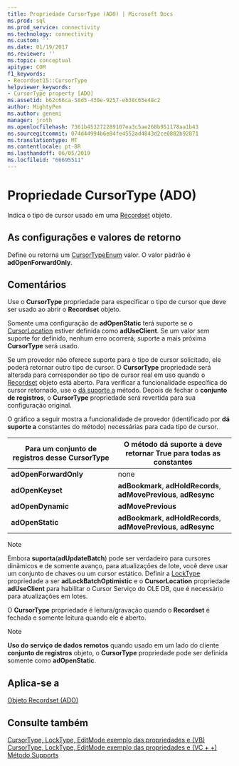 ```yaml
---
title: Propriedade CursorType (ADO) | Microsoft Docs
ms.prod: sql
ms.prod_service: connectivity
ms.technology: connectivity
ms.custom: ''
ms.date: 01/19/2017
ms.reviewer: ''
ms.topic: conceptual
apitype: COM
f1_keywords:
- Recordset15::CursorType
helpviewer_keywords:
- CursorType property [ADO]
ms.assetid: b62c66ca-58d5-430e-9257-eb38c65e48c2
author: MightyPen
ms.author: genemi
manager: jroth
ms.openlocfilehash: 7361b453272289107ea3c5ae268b951178aa1b43
ms.sourcegitcommit: 074d44994b6e84fe4552ad4843d2ce0882b92871
ms.translationtype: MT
ms.contentlocale: pt-BR
ms.lasthandoff: 06/05/2019
ms.locfileid: "66695511"
---
```

# <a name="cursortype-property-ado"></a>Propriedade CursorType (ADO)
Indica o tipo de cursor usado em uma [Recordset](../../../ado/reference/ado-api/recordset-object-ado.md) objeto.  
  
## <a name="settings-and-return-values"></a>As configurações e valores de retorno  
 Define ou retorna um [CursorTypeEnum](../../../ado/reference/ado-api/cursortypeenum.md) valor. O valor padrão é **adOpenForwardOnly**.  
  
## <a name="remarks"></a>Comentários  
 Use o **CursorType** propriedade para especificar o tipo de cursor que deve ser usado ao abrir o **Recordset** objeto.  
  
 Somente uma configuração de **adOpenStatic** terá suporte se o [CursorLocation](../../../ado/reference/ado-api/cursorlocation-property-ado.md) estiver definida como **adUseClient**. Se um valor sem suporte for definido, nenhum erro ocorrerá; suporte a mais próxima **CursorType** será usado.  
  
 Se um provedor não oferece suporte para o tipo de cursor solicitado, ele poderá retornar outro tipo de cursor. O **CursorType** propriedade será alterada para corresponder ao tipo de cursor real em uso quando o [Recordset](../../../ado/reference/ado-api/recordset-object-ado.md) objeto está aberto. Para verificar a funcionalidade específica do cursor retornado, use o [dá suporte a](../../../ado/reference/ado-api/supports-method.md) método. Depois de fechar o **conjunto de registros**, o **CursorType** propriedade será revertida para sua configuração original.  
  
 O gráfico a seguir mostra a funcionalidade de provedor (identificado por **dá suporte a** constantes do método) necessárias para cada tipo de cursor.  
  
|Para um conjunto de registros desse CursorType|O método dá suporte a deve retornar True para todas as constantes|  
|----------------------------------------|---------------------------------------------------------------------|  
|**adOpenForwardOnly**|none|  
|**adOpenKeyset**|**adBookmark**, **adHoldRecords**, **adMovePrevious**, **adResync**|  
|**adOpenDynamic**|**adMovePrevious**|  
|**adOpenStatic**|**adBookmark**, **adHoldRecords**, **adMovePrevious**, **adResync**|  
  
> [!NOTE]
>  Embora **suporta**(**adUpdateBatch**) pode ser verdadeiro para cursores dinâmicos e de somente avanço, para atualizações de lote, você deve usar um conjunto de chaves ou um cursor estático. Definir a [LockType](../../../ado/reference/ado-api/locktype-property-ado.md) propriedade a ser **adLockBatchOptimistic** e o **CursorLocation** propriedade **adUseClient** para habilitar o Cursor Serviço do OLE DB, que é necessário para atualizações em lotes.  
  
 O **CursorType** propriedade é leitura/gravação quando o **Recordset** é fechada e somente leitura quando ele é aberto.  
  
> [!NOTE]
>  **Uso do serviço de dados remotos** quando usado em um lado do cliente **conjunto de registros** objeto, o **CursorType** propriedade pode ser definida somente como **adOpenStatic**.  
  
## <a name="applies-to"></a>Aplica-se a  
 [Objeto Recordset (ADO)](../../../ado/reference/ado-api/recordset-object-ado.md)  
  
## <a name="see-also"></a>Consulte também  
 [CursorType, LockType, EditMode exemplo das propriedades e (VB)](../../../ado/reference/ado-api/cursortype-locktype-and-editmode-properties-example-vb.md)   
 [CursorType, LockType, EditMode exemplo das propriedades e (VC + +)](../../../ado/reference/ado-api/cursortype-locktype-and-editmode-properties-example-vc.md)   
 [Método Supports](../../../ado/reference/ado-api/supports-method.md)
